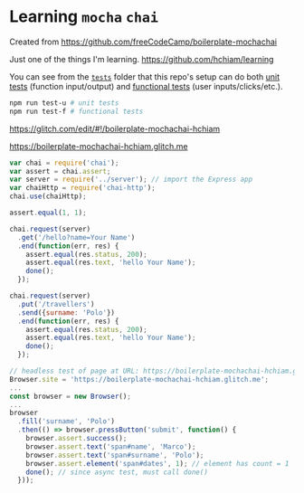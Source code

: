 # Learning `mocha` `chai`

Created from <https://github.com/freeCodeCamp/boilerplate-mochachai>

Just one of the things I'm learning. <https://github.com/hchiam/learning>

You can see from the [`tests`](https://github.com/hchiam/boilerplate-mochachai/tree/gomix/tests) folder that this repo's setup can do both [unit tests](https://github.com/hchiam/boilerplate-mochachai/blob/gomix/tests/1_unit-tests.js) (function input/output) and [functional tests](https://github.com/hchiam/boilerplate-mochachai/blob/gomix/tests/1_unit-tests.js) (user inputs/clicks/etc.).

```bash
npm run test-u # unit tests
npm run test-f # functional tests
```

<https://glitch.com/edit/#!/boilerplate-mochachai-hchiam>

<https://boilerplate-mochachai-hchiam.glitch.me>

```js
var chai = require('chai');
var assert = chai.assert;
var server = require('../server'); // import the Express app
var chaiHttp = require('chai-http');
chai.use(chaiHttp);
```

```js
assert.equal(1, 1);
```

```js
chai.request(server)
  .get('/hello?name=Your Name')
  .end(function(err, res) {
    assert.equal(res.status, 200);
    assert.equal(res.text, 'hello Your Name');
    done();
  });
```

```js
chai.request(server)
  .put('/travellers')
  .send({surname: 'Polo'})
  .end(function(err, res) {
    assert.equal(res.status, 200);
    assert.equal(res.text, 'hello Your Name');
    done();
  });
```

```js
// headless test of page at URL: https://boilerplate-mochachai-hchiam.glitch.me
Browser.site = 'https://boilerplate-mochachai-hchiam.glitch.me';
...
const browser = new Browser();
...
browser
  .fill('surname', 'Polo')
  .then(() => browser.pressButton('submit', function() {
    browser.assert.success();
    browser.assert.text('span#name', 'Marco');
    browser.assert.text('span#surname', 'Polo');
    browser.assert.element('span#dates', 1); // element has count = 1
    done(); // since async test, must call done()
  }));
```
